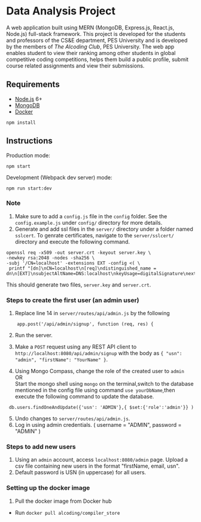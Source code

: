 # Data Analysis Project

A web application built using MERN (MongoDB, Express.js, React.js, Node.js) full-stack framework. This project is developed for the students and professors of the CS&E department, PES University and is developed by the members of _The Alcoding Club_, PES University.
The web app enables student to view their ranking among other students in global competitive coding competitions, helps them build a public profile, submit course related assignments and view their submissions.

## Requirements

- [Node.js](https://nodejs.org/en/) 6+
- [MongoDB](https://docs.mongodb.com/manual/installation/)
- [Docker](https://docs.docker.com/install/)

```shell
npm install
```

## Instructions

Production mode:

```shell
npm start
```

Development (Webpack dev server) mode:

```shell
npm run start:dev
```

### Note

1. Make sure to add a `config.js` file in the `config` folder. See the `config.example.js` under `config/` directory for more details.
2. Generate and add ssl files in the `server/` directory under a folder named `sslcert`. To genrate certificates, navigate to the `server/sslcert/` directory and execute the following command.

```shell
openssl req -x509 -out server.crt -keyout server.key \
-newkey rsa:2048 -nodes -sha256 \
-subj '/CN=localhost' -extensions EXT -config <( \
 printf "[dn]\nCN=localhost\n[req]\ndistinguished_name = dn\n[EXT]\nsubjectAltName=DNS:localhost\nkeyUsage=digitalSignature\nextendedKeyUsage=serverAuth")
```

This should generate two files, `server.key` and `server.crt`.

### Steps to create the first user (an admin user)

1. Replace line 14 in `server/routes/api/admin.js` by the following

```
    app.post('/api/admin/signup', function (req, res) {
```

2. Run the server.

3. Make a `POST` request using any REST API client to `http://localhost:8080/api/admin/signup` with the body as `{ "usn": "admin", "firstName": "YourName" }`.
4. Using Mongo Compass, change the role of the created user to `admin`  
   OR  
   Start the mongo shell using `mongo` on the terminal,switch to the database mentioned in the config file using command `use yourDbName`,then execute the following command to update the database.

```
 db.users.findOneAndUpdate({'usn': 'ADMIN'},{ $set:{'role':'admin'}} )
```

5. Undo changes to `server/routes/api/admin.js`.
6. Log in using admin credentials. ( username = "ADMIN", password = "ADMIN" )

### Steps to add new users

1. Using an `admin` account, access `localhost:8080/admin` page. Upload a csv file containing new users in the format "firstName, email, usn".
2. Default password is USN (in uppercase) for all users.

### Setting up the docker image

1. Pull the docker image from Docker hub

- Run `docker pull alcoding/compiler_store`
